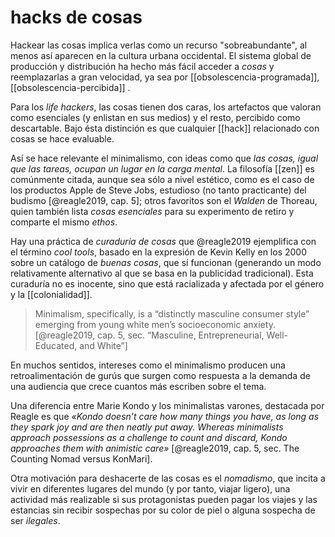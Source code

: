 # hacks de cosas
Hackear las cosas implica verlas como un recurso "sobreabundante", al menos así aparecen en la cultura urbana occidental. El sistema global de producción y distribución ha hecho más fácil acceder a *cosas* y reemplazarlas a gran velocidad, ya sea por [[obsolescencia-programada]], [[obsolescencia-percibida]] .

Para los *life hackers*, las cosas tienen dos caras, los artefactos que valoran como esenciales (y enlistan en sus medios) y el resto, percibido como descartable. Bajo ésta distinción es que cualquier [[hack]] relacionado con cosas se hace evaluable.

Así se hace relevante el minimalismo, con ideas como que *las cosas, igual que las tareas, ocupan un lugar en la carga mental*. La filosofía [[zen]] es comúnmente citada, aunque sea sólo a nivel estético, como es el caso de los productos Apple de Steve Jobs, estudioso (no tanto practicante) del budismo \[@reagle2019, cap. 5]\; otros favoritos son el *Walden* de Thoreau, quien también lista *cosas esenciales* para su experimento de retiro y comparte el mismo *ethos*.

Hay una práctica de *curaduría de cosas* que @reagle2019 ejemplifica con el término *cool tools*, basado en la expresión de Kevin Kelly en los 2000 sobre un catálogo de *buenas cosas*, que sí funcionan (generando un modo relativamente alternativo al que se basa en la publicidad tradicional). Esta curaduría no es inocente, sino que está racializada y afectada por el género y la [[colonialidad]].

>Minimalism, specifically, is a “distinctly masculine consumer style” emerging from young white men’s socioeconomic anxiety. [@reagle2019, cap. 5, sec. “Masculine, Entrepreneurial, Well-Educated, and White”]

En muchos sentidos, intereses como el minimalismo producen una retroalimentación de gurús que surgen como respuesta a la demanda de una audiencia que crece cuantos más escriben sobre el tema.

Una diferencia entre Marie Kondo y los minimalistas varones, destacada por Reagle es que *«Kondo doesn’t care how many things you have, as long as they spark joy and are then neatly put away. Whereas minimalists approach possessions as a challenge to count and discard, Kondo approaches them with animistic care»* [@reagle2019, cap. 5, sec. The Counting Nomad versus KonMari].

Otra motivación para deshacerte de las cosas es el *nomadismo*, que incita a vivir en diferentes lugares del mundo (y por tanto, viajar ligero), una actividad más realizable si sus protagonistas pueden pagar los viajes y las estancias sin recibir sospechas por su color de piel o alguna sospecha de ser *ilegales*.
